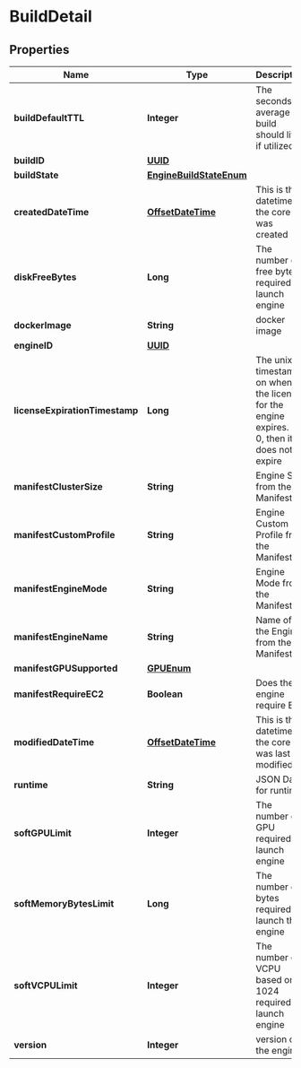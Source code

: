 

# BuildDetail

## Properties

Name | Type | Description | Notes
------------ | ------------- | ------------- | -------------
**buildDefaultTTL** | **Integer** | The seconds on average a build should live if utilized |  [optional]
**buildID** | [**UUID**](UUID.md) |  |  [optional]
**buildState** | [**EngineBuildStateEnum**](EngineBuildStateEnum.md) |  |  [optional]
**createdDateTime** | [**OffsetDateTime**](OffsetDateTime.md) | This is the datetime the core was created |  [optional]
**diskFreeBytes** | **Long** | The number of free bytes required to launch engine |  [optional]
**dockerImage** | **String** | docker image |  [optional]
**engineID** | [**UUID**](UUID.md) |  |  [optional]
**licenseExpirationTimestamp** | **Long** | The unix timestamp on when the license for the engine expires.  If 0, then it does not expire |  [optional]
**manifestClusterSize** | **String** | Engine Size from the Manifest |  [optional]
**manifestCustomProfile** | **String** | Engine Custom Profile from the Manifest |  [optional]
**manifestEngineMode** | **String** | Engine Mode from the Manifest |  [optional]
**manifestEngineName** | **String** | Name of the Engine from the Manifest |  [optional]
**manifestGPUSupported** | [**GPUEnum**](GPUEnum.md) |  |  [optional]
**manifestRequireEC2** | **Boolean** | Does the engine require EC2 |  [optional]
**modifiedDateTime** | [**OffsetDateTime**](OffsetDateTime.md) | This is the datetime the core was last modified. |  [optional]
**runtime** | **String** | JSON Data for runtime |  [optional]
**softGPULimit** | **Integer** | The number of GPU required to launch engine |  [optional]
**softMemoryBytesLimit** | **Long** | The number of bytes required to launch this engine |  [optional]
**softVCPULimit** | **Integer** | The number of VCPU based on 1024 required to launch engine |  [optional]
**version** | **Integer** | version of the engine |  [optional]



